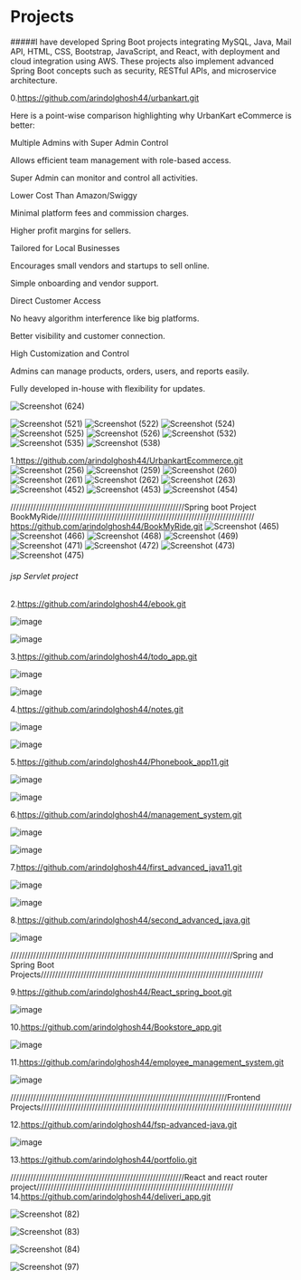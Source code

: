 # Projects
#####I have developed Spring Boot projects integrating MySQL, Java, Mail API, HTML, CSS, Bootstrap, JavaScript, and React, with deployment and cloud integration using AWS. These projects also implement advanced Spring Boot concepts such as security, RESTful APIs, and microservice architecture.



0.https://github.com/arindolghosh44/urbankart.git

Here is a point-wise comparison highlighting why UrbanKart eCommerce is better:

Multiple Admins with Super Admin Control

Allows efficient team management with role-based access.

Super Admin can monitor and control all activities.

Lower Cost Than Amazon/Swiggy

Minimal platform fees and commission charges.

Higher profit margins for sellers.

Tailored for Local Businesses

Encourages small vendors and startups to sell online.

Simple onboarding and vendor support.

Direct Customer Access

No heavy algorithm interference like big platforms.

Better visibility and customer connection.

High Customization and Control

Admins can manage products, orders, users, and reports easily.

Fully developed in-house with flexibility for updates.

![Screenshot (624)](https://github.com/user-attachments/assets/cd730050-9b6f-4f35-aa86-a86369b2af89)


![Screenshot (521)](https://github.com/user-attachments/assets/977b1b96-c27d-4f48-aca2-b67f871c123c)
![Screenshot (522)](https://github.com/user-attachments/assets/2c03c336-4209-4ff4-a2df-3cdfff68d8fa)
![Screenshot (524)](https://github.com/user-attachments/assets/6c813886-7ef6-4421-bd65-5a77239864b5)
![Screenshot (525)](https://github.com/user-attachments/assets/06937266-4f05-4963-be17-9796150fa21a)
![Screenshot (526)](https://github.com/user-attachments/assets/a5c9e5a2-1c84-450d-8339-c3d6a863e53a)
![Screenshot (532)](https://github.com/user-attachments/assets/511a4d8b-b7e8-4fa7-a39a-e8b60fe6c65a)
![Screenshot (535)](https://github.com/user-attachments/assets/09753630-e26b-463d-be5c-81695c7760a5)
![Screenshot (538)](https://github.com/user-attachments/assets/3d6bc3b5-ecb6-47a7-ba0e-fb8124f0dc78)




1.https://github.com/arindolghosh44/UrbankartEcommerce.git
![Screenshot (256)](https://github.com/user-attachments/assets/6eb9dfff-e5c2-43eb-87e6-8e08f0bed543)
![Screenshot (259)](https://github.com/user-attachments/assets/ec8ae657-de3c-4d2c-9063-dbea038227d2)
![Screenshot (260)](https://github.com/user-attachments/assets/d1ba6167-90fb-41e1-a755-e50484008cec)
![Screenshot (261)](https://github.com/user-attachments/assets/7aad0b99-1a72-497d-b20a-54e23014d02f)
![Screenshot (262)](https://github.com/user-attachments/assets/39b2b7cd-8cef-4593-8a75-95246a8a53e0)
![Screenshot (263)](https://github.com/user-attachments/assets/d1c3db95-ddbc-4895-bc89-57bccf847ce4)
![Screenshot (452)](https://github.com/user-attachments/assets/2c71b99c-a81f-4570-876a-33109cf4eef6)
![Screenshot (453)](https://github.com/user-attachments/assets/56785f2b-1ff4-453a-a3a5-8ccc7cd9c12d)
![Screenshot (454)](https://github.com/user-attachments/assets/98177f6c-37e5-4236-b7b7-2dadf3050d9b)



/////////////////////////////////////////////////////////////Spring boot Project BookMyRide/////////////////////////////////////////////////////////////////////
https://github.com/arindolghosh44/BookMyRide.git
![Screenshot (465)](https://github.com/user-attachments/assets/c596bea6-5be7-412b-a310-5c924a27009f)
![Screenshot (466)](https://github.com/user-attachments/assets/fb64664a-344d-43cc-9bfb-fa6626925e7c)
![Screenshot (468)](https://github.com/user-attachments/assets/e462d8c7-e658-40e8-a8eb-50350ca51816)
![Screenshot (469)](https://github.com/user-attachments/assets/fd31faaa-9d5e-4980-bc9d-df9af564191e)
![Screenshot (471)](https://github.com/user-attachments/assets/6c89b232-9423-4849-8060-6b307f196737)
![Screenshot (472)](https://github.com/user-attachments/assets/3e71212c-13d7-4ffb-b5b2-27c4358e71cf)
![Screenshot (473)](https://github.com/user-attachments/assets/1cc32665-10e9-4627-819f-ab59b7b74780)
![Screenshot (475)](https://github.com/user-attachments/assets/ab8decb2-75db-4143-9dc7-5473312e5be1)





###### jsp  Servlet project
2.https://github.com/arindolghosh44/ebook.git

![image](https://github.com/arindolghosh44/Projects1/assets/144908811/6a2e5f4d-3684-4c5f-a1df-0f637170cd3d)

![image](https://github.com/arindolghosh44/Projects1/assets/144908811/ac75118d-fe43-4fa7-bc73-5f9a3c61d28b)


3.https://github.com/arindolghosh44/todo_app.git


![image](https://github.com/arindolghosh44/Projects1/assets/144908811/760a7382-e2b9-4f2e-8e91-afc2314feec5)


![image](https://github.com/arindolghosh44/Projects1/assets/144908811/4cb29b3a-14f3-4b3d-b765-8409fb114c9c)





4.https://github.com/arindolghosh44/notes.git


![image](https://github.com/arindolghosh44/Projects1/assets/144908811/ce3a2ad1-e473-416f-86d9-f95ab710cc14)

![image](https://github.com/arindolghosh44/Projects1/assets/144908811/ef93a035-e71a-46b3-840d-a8bcce14a950)






5.https://github.com/arindolghosh44/Phonebook_app11.git


![image](https://github.com/arindolghosh44/Projects1/assets/144908811/919d5712-de4d-4e7a-897e-27a88be744fb)


![image](https://github.com/arindolghosh44/Projects1/assets/144908811/de2abf0b-5da3-44f6-8799-ba0273a5c2a3)







6.https://github.com/arindolghosh44/management_system.git




![image](https://github.com/arindolghosh44/Projects1/assets/144908811/2939f597-bd99-43a3-aff7-d49103941e32)



![image](https://github.com/arindolghosh44/Projects1/assets/144908811/9cdefafc-dd6a-4e3b-887a-1c6c235eba8b)






7.https://github.com/arindolghosh44/first_advanced_java11.git



![image](https://github.com/arindolghosh44/Projects1/assets/144908811/3e301439-a251-4322-9667-9b00597fd778)


![image](https://github.com/arindolghosh44/Projects1/assets/144908811/10921dcf-0f2f-4529-a52a-ecd79a0cae1a)






8.https://github.com/arindolghosh44/second_advanced_java.git





![image](https://github.com/arindolghosh44/Projects1/assets/144908811/d969f738-c96a-4aa8-a919-316b82f166ce)




//////////////////////////////////////////////////////////////////////////////Spring and Spring Boot Projects//////////////////////////////////////////////////////////////////////////////

9.https://github.com/arindolghosh44/React_spring_boot.git



![image](https://github.com/arindolghosh44/Projects1/assets/144908811/f1e12245-f78d-44d4-b3ef-41e799a7362f)











10.https://github.com/arindolghosh44/Bookstore_app.git


![image](https://github.com/arindolghosh44/Projects1/assets/144908811/424d20dd-e7e7-4bb7-86aa-69c916f043f2)







11.https://github.com/arindolghosh44/employee_management_system.git

![image](https://github.com/arindolghosh44/Projects1/assets/144908811/0f9ee397-297a-4cf9-8a93-fd09e81d9bdb)




////////////////////////////////////////////////////////////////////////////Frontend Projects////////////////////////////////////////////////////////////////////////////////////////


12.https://github.com/arindolghosh44/fsp-advanced-java.git


![image](https://github.com/arindolghosh44/Projects1/assets/144908811/8a01f256-9311-4e89-8e8f-db7eff198251)



13.https://github.com/arindolghosh44/portfolio.git


/////////////////////////////////////////////////////////////React and react router project/////////////////////////////////////////////////////////////////////
14.https://github.com/arindolghosh44/deliveri_app.git

![Screenshot (82)](https://github.com/arindolghosh44/Projects1/assets/144908811/a660443e-67a6-4fb9-938b-abee7762a1a0)


![Screenshot (83)](https://github.com/arindolghosh44/Projects1/assets/144908811/a3402407-9518-40b4-b4d6-1f66c9a69571)


![Screenshot (84)](https://github.com/arindolghosh44/Projects1/assets/144908811/ff2d5851-a8d7-4ef2-9672-c08182fdc46d)


![Screenshot (97)](https://github.com/arindolghosh44/Projects1/assets/144908811/d49d17e8-762d-45a1-bd55-530a2a8a1f27)






